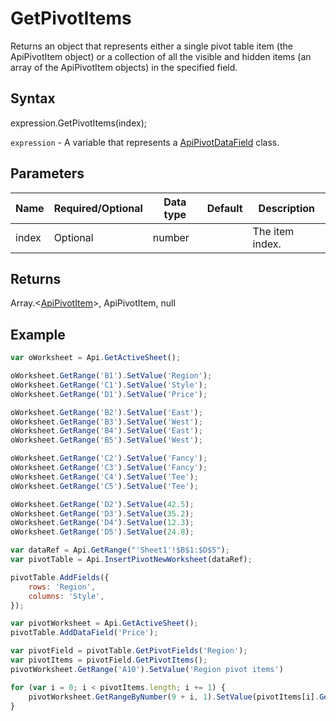 # GetPivotItems

Returns an object that represents either a single pivot table item (the ApiPivotItem object)
or a collection of all the visible and hidden items (an array of the ApiPivotItem objects) in the specified field.

## Syntax

expression.GetPivotItems(index);

`expression` - A variable that represents a [ApiPivotDataField](../ApiPivotDataField.md) class.

## Parameters

| **Name** | **Required/Optional** | **Data type** | **Default** | **Description** |
| ------------- | ------------- | ------------- | ------------- | ------------- |
| index | Optional | number |  | The item index. |

## Returns

Array.\<[ApiPivotItem](../../ApiPivotItem/ApiPivotItem.md)>, ApiPivotItem, null

## Example



```javascript
var oWorksheet = Api.GetActiveSheet();

oWorksheet.GetRange('B1').SetValue('Region');
oWorksheet.GetRange('C1').SetValue('Style');
oWorksheet.GetRange('D1').SetValue('Price');

oWorksheet.GetRange('B2').SetValue('East');
oWorksheet.GetRange('B3').SetValue('West');
oWorksheet.GetRange('B4').SetValue('East');
oWorksheet.GetRange('B5').SetValue('West');

oWorksheet.GetRange('C2').SetValue('Fancy');
oWorksheet.GetRange('C3').SetValue('Fancy');
oWorksheet.GetRange('C4').SetValue('Tee');
oWorksheet.GetRange('C5').SetValue('Tee');

oWorksheet.GetRange('D2').SetValue(42.5);
oWorksheet.GetRange('D3').SetValue(35.2);
oWorksheet.GetRange('D4').SetValue(12.3);
oWorksheet.GetRange('D5').SetValue(24.8);

var dataRef = Api.GetRange("'Sheet1'!$B$1:$D$5");
var pivotTable = Api.InsertPivotNewWorksheet(dataRef);

pivotTable.AddFields({
	rows: 'Region',
	columns: 'Style',
});

var pivotWorksheet = Api.GetActiveSheet();
pivotTable.AddDataField('Price');

var pivotField = pivotTable.GetPivotFields('Region');
var pivotItems = pivotField.GetPivotItems();
pivotWorksheet.GetRange('A10').SetValue('Region pivot items')

for (var i = 0; i < pivotItems.length; i += 1) {
	pivotWorksheet.GetRangeByNumber(9 + i, 1).SetValue(pivotItems[i].GetName());
}
```
